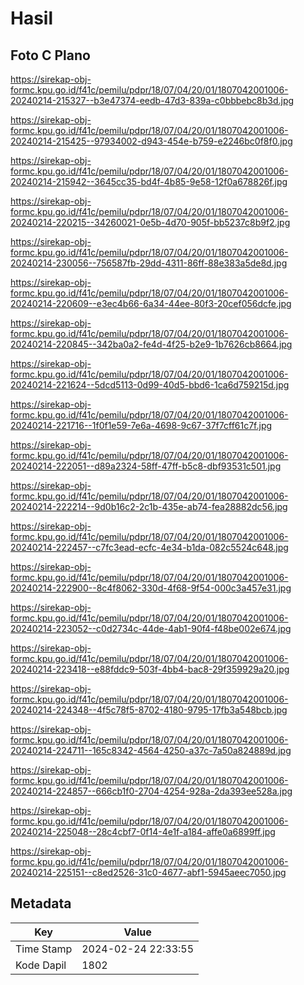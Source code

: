 # Hasil

## Foto C Plano

https://sirekap-obj-formc.kpu.go.id/f41c/pemilu/pdpr/18/07/04/20/01/1807042001006-20240214-215327--b3e47374-eedb-47d3-839a-c0bbbebc8b3d.jpg

https://sirekap-obj-formc.kpu.go.id/f41c/pemilu/pdpr/18/07/04/20/01/1807042001006-20240214-215425--97934002-d943-454e-b759-e2246bc0f8f0.jpg

https://sirekap-obj-formc.kpu.go.id/f41c/pemilu/pdpr/18/07/04/20/01/1807042001006-20240214-215942--3645cc35-bd4f-4b85-9e58-12f0a678826f.jpg

https://sirekap-obj-formc.kpu.go.id/f41c/pemilu/pdpr/18/07/04/20/01/1807042001006-20240214-220215--34260021-0e5b-4d70-905f-bb5237c8b9f2.jpg

https://sirekap-obj-formc.kpu.go.id/f41c/pemilu/pdpr/18/07/04/20/01/1807042001006-20240214-230056--756587fb-29dd-4311-86ff-88e383a5de8d.jpg

https://sirekap-obj-formc.kpu.go.id/f41c/pemilu/pdpr/18/07/04/20/01/1807042001006-20240214-220609--e3ec4b66-6a34-44ee-80f3-20cef056dcfe.jpg

https://sirekap-obj-formc.kpu.go.id/f41c/pemilu/pdpr/18/07/04/20/01/1807042001006-20240214-220845--342ba0a2-fe4d-4f25-b2e9-1b7626cb8664.jpg

https://sirekap-obj-formc.kpu.go.id/f41c/pemilu/pdpr/18/07/04/20/01/1807042001006-20240214-221624--5dcd5113-0d99-40d5-bbd6-1ca6d759215d.jpg

https://sirekap-obj-formc.kpu.go.id/f41c/pemilu/pdpr/18/07/04/20/01/1807042001006-20240214-221716--1f0f1e59-7e6a-4698-9c67-37f7cff61c7f.jpg

https://sirekap-obj-formc.kpu.go.id/f41c/pemilu/pdpr/18/07/04/20/01/1807042001006-20240214-222051--d89a2324-58ff-47ff-b5c8-dbf93531c501.jpg

https://sirekap-obj-formc.kpu.go.id/f41c/pemilu/pdpr/18/07/04/20/01/1807042001006-20240214-222214--9d0b16c2-2c1b-435e-ab74-fea28882dc56.jpg

https://sirekap-obj-formc.kpu.go.id/f41c/pemilu/pdpr/18/07/04/20/01/1807042001006-20240214-222457--c7fc3ead-ecfc-4e34-b1da-082c5524c648.jpg

https://sirekap-obj-formc.kpu.go.id/f41c/pemilu/pdpr/18/07/04/20/01/1807042001006-20240214-222900--8c4f8062-330d-4f68-9f54-000c3a457e31.jpg

https://sirekap-obj-formc.kpu.go.id/f41c/pemilu/pdpr/18/07/04/20/01/1807042001006-20240214-223052--c0d2734c-44de-4ab1-90f4-f48be002e674.jpg

https://sirekap-obj-formc.kpu.go.id/f41c/pemilu/pdpr/18/07/04/20/01/1807042001006-20240214-223418--e88fddc9-503f-4bb4-bac8-29f359929a20.jpg

https://sirekap-obj-formc.kpu.go.id/f41c/pemilu/pdpr/18/07/04/20/01/1807042001006-20240214-224348--4f5c78f5-8702-4180-9795-17fb3a548bcb.jpg

https://sirekap-obj-formc.kpu.go.id/f41c/pemilu/pdpr/18/07/04/20/01/1807042001006-20240214-224711--165c8342-4564-4250-a37c-7a50a824889d.jpg

https://sirekap-obj-formc.kpu.go.id/f41c/pemilu/pdpr/18/07/04/20/01/1807042001006-20240214-224857--666cb1f0-2704-4254-928a-2da393ee528a.jpg

https://sirekap-obj-formc.kpu.go.id/f41c/pemilu/pdpr/18/07/04/20/01/1807042001006-20240214-225048--28c4cbf7-0f14-4e1f-a184-affe0a6899ff.jpg

https://sirekap-obj-formc.kpu.go.id/f41c/pemilu/pdpr/18/07/04/20/01/1807042001006-20240214-225151--c8ed2526-31c0-4677-abf1-5945aeec7050.jpg


## Metadata

| Key        | Value               |
| ---------- | ------------------- |
| Time Stamp | 2024-02-24 22:33:55 |
| Kode Dapil | 1802                |



